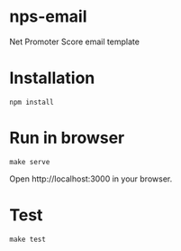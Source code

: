 # nps-email
Net Promoter Score email template

# Installation
```npm install```

# Run in browser
```
make serve
```

Open http://localhost:3000 in your browser.

# Test
```
make test
```
